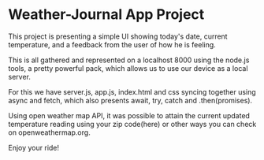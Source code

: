 # Weather-Journal App Project

This project is presenting a simple UI showing today's date, current temperature, and a feedback from the user of how he is feeling.

This is all gathered and represented on a localhost 8000 using the node.js tools, a pretty powerful pack, which allows us to use our device as a local
server.

For this we have server.js, app.js, index.html and css syncing together using async and fetch, which also presents await, try, catch and .then(promises).

Using open weather map API, it was possible to attain the current updated temperature reading using your zip code(here) or other ways you can check
on openweathermap.org.

Enjoy your ride!
